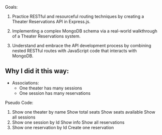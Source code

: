 Goals:

1. Practice RESTful and resourceful routing techniques by creating a Theater Reservations API in Express.js.

2. Implementing a complex MongoDB schema via a real-world walkthrough of a Theater Reservations system.

3. Understand and embrace the API development process by combining nested RESTful routes with JavaScript code that interacts with MongoDB.

Why I did it this way:
-
- Associations:
  - One theater has many sessions
  - One session has many reservations


Pseudo Code:

1. Show one theater by name
  Show total seats
  Show seats available
  Show all sessions
2. Show one session by Id
  Show info
  Show all reservations
3. Show one reservation by Id
  Create one reservation
